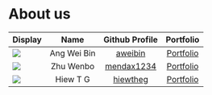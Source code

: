 # About us

Display |    Name     |               Github Profile                | Portfolio 
--------|:-----------:|:-------------------------------------------:|:---------:
![](https://via.placeholder.com/100.png?text=Photo) | Ang Wei Bin |    [aweibin](https://github.com/aweibin)    | [Portfolio](docs/team/aweibin.md)
![](https://via.placeholder.com/100.png?text=Photo) |  Zhu Wenbo  | [mendax1234](https://github.com/mendax1234) | [Portfolio](docs/team/wenbo.md)
![](https://via.placeholder.com/100.png?text=Photo) |  Hiew T G   |   [hiewtheg](https://github.com/hiewtheg)   | [Portfolio](docs/team/hiewtheg.md)
